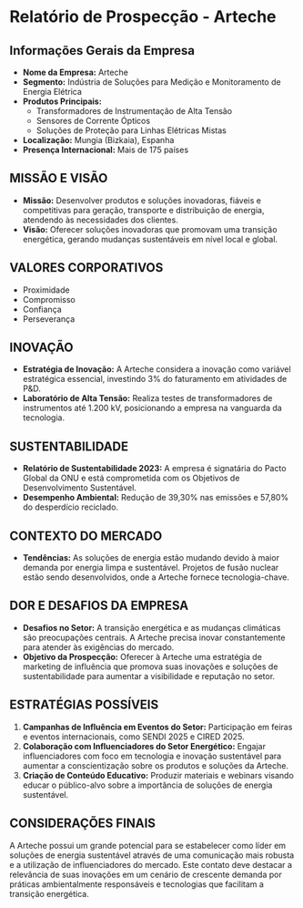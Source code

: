 # Relatório de Prospecção - Arteche

## Informações Gerais da Empresa
- **Nome da Empresa:** Arteche
- **Segmento:** Indústria de Soluções para Medição e Monitoramento de Energia Elétrica
- **Produtos Principais:**
  - Transformadores de Instrumentação de Alta Tensão
  - Sensores de Corrente Ópticos
  - Soluções de Proteção para Linhas Elétricas Mistas
- **Localização:** Mungia (Bizkaia), Espanha
- **Presença Internacional:** Mais de 175 países

## MISSÃO E VISÃO
- **Missão:** Desenvolver produtos e soluções inovadoras, fiáveis e competitivas para geração, transporte e distribuição de energia, atendendo às necessidades dos clientes.
- **Visão:** Oferecer soluções inovadoras que promovam uma transição energética, gerando mudanças sustentáveis em nível local e global.

## VALORES CORPORATIVOS
- Proximidade
- Compromisso
- Confiança
- Perseverança

## INOVAÇÃO
- **Estratégia de Inovação:** A Arteche considera a inovação como variável estratégica essencial, investindo 3% do faturamento em atividades de P&D.
- **Laboratório de Alta Tensão:** Realiza testes de transformadores de instrumentos até 1.200 kV, posicionando a empresa na vanguarda da tecnologia.

## SUSTENTABILIDADE
- **Relatório de Sustentabilidade 2023:** A empresa é signatária do Pacto Global da ONU e está comprometida com os Objetivos de Desenvolvimento Sustentável.
- **Desempenho Ambiental:** Redução de 39,30% nas emissões e 57,80% do desperdício reciclado.
  
## CONTEXTO DO MERCADO
- **Tendências:** As soluções de energia estão mudando devido à maior demanda por energia limpa e sustentável. Projetos de fusão nuclear estão sendo desenvolvidos, onde a Arteche fornece tecnologia-chave.
  
## DOR E DESAFIOS DA EMPRESA
- **Desafios no Setor:** A transição energética e as mudanças climáticas são preocupações centrais. A Arteche precisa inovar constantemente para atender às exigências do mercado.
- **Objetivo da Prospecção:** Oferecer à Arteche uma estratégia de marketing de influência que promova suas inovações e soluções de sustentabilidade para aumentar a visibilidade e reputação no setor.

## ESTRATÉGIAS POSSÍVEIS
1. **Campanhas de Influência em Eventos do Setor:** Participação em feiras e eventos internacionais, como SENDI 2025 e CIRED 2025.
2. **Colaboração com Influenciadores do Setor Energético:** Engajar influenciadores com foco em tecnologia e inovação sustentável para aumentar a conscientização sobre os produtos e soluções da Arteche.
3. **Criação de Conteúdo Educativo:** Produzir materiais e webinars visando educar o público-alvo sobre a importância de soluções de energia sustentável.

## CONSIDERAÇÕES FINAIS
A Arteche possui um grande potencial para se estabelecer como líder em soluções de energia sustentável através de uma comunicação mais robusta e a utilização de influenciadores do mercado. Este contato deve destacar a relevância de suas inovações em um cenário de crescente demanda por práticas ambientalmente responsáveis e tecnologias que facilitam a transição energética.